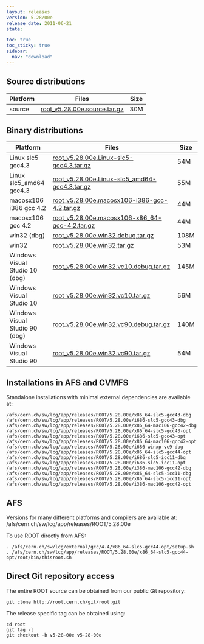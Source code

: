 ```yaml
---
layout: releases
version: 5.28/00e
release_date: 2011-06-21
state:

toc: true
toc_sticky: true
sidebar:
  nav: "download"
---
```




## Source distributions

| Platform       | Files | Size |
|-----------|-------|-----|
| source | [root_v5.28.00e.source.tar.gz](https://root.cern.ch/download/root_v5.28.00e.source.tar.gz) |  30M |


## Binary distributions

| Platform       | Files | Size |
|-----------|-------|-----|
| Linux slc5 gcc4.3 | [root_v5.28.00e.Linux-slc5-gcc4.3.tar.gz](https://root.cern.ch/download/root_v5.28.00e.Linux-slc5-gcc4.3.tar.gz) |  54M |
| Linux slc5_amd64 gcc4.3 | [root_v5.28.00e.Linux-slc5_amd64-gcc4.3.tar.gz](https://root.cern.ch/download/root_v5.28.00e.Linux-slc5_amd64-gcc4.3.tar.gz) |  55M |
| macosx106 i386 gcc 4.2 | [root_v5.28.00e.macosx106-i386-gcc-4.2.tar.gz](https://root.cern.ch/download/root_v5.28.00e.macosx106-i386-gcc-4.2.tar.gz) |  44M |
| macosx106 gcc 4.2 | [root_v5.28.00e.macosx106-x86_64-gcc-4.2.tar.gz](https://root.cern.ch/download/root_v5.28.00e.macosx106-x86_64-gcc-4.2.tar.gz) |  44M |
| win32 (dbg) | [root_v5.28.00e.win32.debug.tar.gz](https://root.cern.ch/download/root_v5.28.00e.win32.debug.tar.gz) | 108M |
| win32 | [root_v5.28.00e.win32.tar.gz](https://root.cern.ch/download/root_v5.28.00e.win32.tar.gz) |  53M |
| Windows Visual Studio 10 (dbg) | [root_v5.28.00e.win32.vc10.debug.tar.gz](https://root.cern.ch/download/root_v5.28.00e.win32.vc10.debug.tar.gz) | 145M |
| Windows Visual Studio 10 | [root_v5.28.00e.win32.vc10.tar.gz](https://root.cern.ch/download/root_v5.28.00e.win32.vc10.tar.gz) |  56M |
| Windows Visual Studio 90 (dbg) | [root_v5.28.00e.win32.vc90.debug.tar.gz](https://root.cern.ch/download/root_v5.28.00e.win32.vc90.debug.tar.gz) | 140M |
| Windows Visual Studio 90 | [root_v5.28.00e.win32.vc90.tar.gz](https://root.cern.ch/download/root_v5.28.00e.win32.vc90.tar.gz) |  54M |



## Installations in AFS and CVMFS
Standalone installations with minimal external dependencies are available at:
~~~
/afs/cern.ch/sw/lcg/app/releases/ROOT/5.28.00e/x86_64-slc5-gcc43-dbg
/afs/cern.ch/sw/lcg/app/releases/ROOT/5.28.00e/i686-slc5-gcc43-dbg
/afs/cern.ch/sw/lcg/app/releases/ROOT/5.28.00e/x86_64-mac106-gcc42-dbg
/afs/cern.ch/sw/lcg/app/releases/ROOT/5.28.00e/x86_64-slc5-gcc43-opt
/afs/cern.ch/sw/lcg/app/releases/ROOT/5.28.00e/i686-slc5-gcc43-opt
/afs/cern.ch/sw/lcg/app/releases/ROOT/5.28.00e/x86_64-mac106-gcc42-opt
/afs/cern.ch/sw/lcg/app/releases/ROOT/5.28.00e/i686-winxp-vc9-dbg
/afs/cern.ch/sw/lcg/app/releases/ROOT/5.28.00e/x86_64-slc5-gcc44-opt
/afs/cern.ch/sw/lcg/app/releases/ROOT/5.28.00e/i686-slc5-icc11-dbg
/afs/cern.ch/sw/lcg/app/releases/ROOT/5.28.00e/i686-slc5-icc11-opt
/afs/cern.ch/sw/lcg/app/releases/ROOT/5.28.00e/i386-mac106-gcc42-dbg
/afs/cern.ch/sw/lcg/app/releases/ROOT/5.28.00e/x86_64-slc5-icc11-dbg
/afs/cern.ch/sw/lcg/app/releases/ROOT/5.28.00e/x86_64-slc5-icc11-opt
/afs/cern.ch/sw/lcg/app/releases/ROOT/5.28.00e/i386-mac106-gcc42-opt
~~~

## AFS
Versions for many different platforms and compilers are available at:
/afs/cern.ch/sw/lcg/app/releases/ROOT/5.28.00e

To use ROOT directly from AFS:
~~~
. /afs/cern.ch/sw/lcg/external/gcc/4.4/x86_64-slc5-gcc44-opt/setup.sh
. /afs/cern.ch/sw/lcg/app/releases/ROOT/5.28.00e/x86_64-slc5-gcc44-opt/root/bin/thisroot.sh
~~~

## Direct Git repository access
The entire ROOT source can be obtained from our public Git repository:

~~~
git clone http://root.cern.ch/git/root.git
~~~
The release specific tag can be obtained using:
~~~
cd root
git tag -l
git checkout -b v5-28-00e v5-28-00e
~~~
